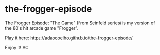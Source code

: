 # the-frogger-episode

The Frogger Episode: "The Game" (From Seinfeld series) is my version of the 80's hit arcade game "Frogger".

Play it here: https://adaocoelho.github.io/the-frogger-episode/

Enjoy it! 
AC
